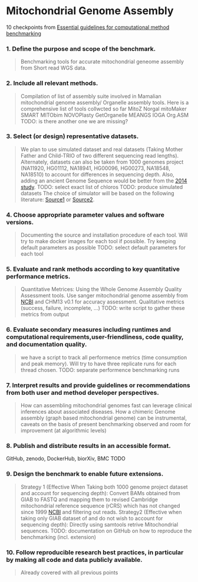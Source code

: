 # Mitochondrial Genome Assembly

10 checkpoints from [Essential guidelines for computational method benchmarking](https://genomebiology.biomedcentral.com/articles/10.1186/s13059-019-1738-8)

### 1. Define the purpose and scope of the benchmark.
> Benchmarking tools for accurate mitochondrial geneome assembly from Short read WGS data.

### 2. Include all relevant methods.
> Compilation of list of assembly suite involved in Mamalian mitochondrial genome assembly/ Organelle assembly tools. Here is a comprehensive list of tools collwcted so far
>MitoZ
Norgal
mitoMaker
SMART
MITObim
NOVOPlasty
GetOrganelle
MEANGS
IOGA
Org.ASM
>TODO: is there another one we are missing?

### 3. Select (or design) representative datasets.
> We plan to use simulated dataset and real datasets (Taking Mother Father and Child-TRIO of two different sequencing read lengths). Alternately, datasets can also be taken from 1000 genomes project (NA11920, HG01112, NA18941, HG00096,
HG00273, NA18548, NA18510) to account for differences in sequencing depth. Also, adding an ancient Genome Sequence would be better from the [2014 study](https://www.ncbi.nlm.nih.gov/pmc/articles/PMC4269527/). TODO: select exact list of chloros TODO: produce simulated datasets
>The choice of simulator will be based on the following literature: [Source1](https://www.ncbi.nlm.nih.gov/pmc/articles/PMC5224698/) or [Source2](https://www.nature.com/articles/nrg.2016.57).

### 4. Choose appropriate parameter values and software versions.
>Documenting the source and installation procedure of each tool. Will try to make docker images for each tool if possible. Try keeping default parameters as possible 
>TODO: select default parameters for each tool

### 5. Evaluate and rank methods according to key quantitative performance metrics.
> Quantitative Metrices: Using the Whole Genome Assembly Quality Assessment tools. Use sanger mitochondrial genome assembly from [NCBI](https://www.ncbi.nlm.nih.gov/nuccore/251831106) and CHM13 v0.1 for accuracy assessment.
> Qualitative metrics (success, failure, incomplete, ...) TODO: write script to gather these metrics from output

### 6. Evaluate secondary measures including runtimes and computational requirements,user-friendliness, code quality, and documentation quality.
> we have a script to track all performence metrics (time consumption and peak memory). Will try to have three replicate runs for each thread chosen. 
>TODO: separate performence benchmarking runs

### 7. Interpret results and provide guidelines or recommendations from both user and method developer perspectives.
>How can assembling mitochondrial genomes fast can leverage clinical inferences about associated diseases. 
>How a chimeric Genome assembly (graph based mitochondrial genome) can be instrumental, 
>caveats on the basis of present benchmarking observed and room for improvement (at algorithmic levels)

### 8. Publish and distribute results in an accessible format.
GitHub, zenodo, DockerHub, biorXiv, BMC TODO

### 9. Design the benchmark to enable future extensions.
> Strategy 1 (Effective When Taking both 1000 genome project dataset and account for sequencing depth): Convert BAMs obtained from GIAB to FASTQ and mapping them to revised Cambridge mitochondrial reference sequence (rCRS) which has not changed since 1999 [NCBI](https://www.ncbi.nlm.nih.gov/nuccore/251831106) and filtering out reads. 
> Strategy2 (Effective when taking only GIAB dataset of and do not wish to account for sequencing depth): Directly using samtools retrive Mitochondrial sequences. 
TODO: documentation on GitHub on how to reproduce the benchmarking (incl. extension)

### 10. Follow reproducible research best practices, in particular by making all code and data publicly available.
>Already covered with all previous points
